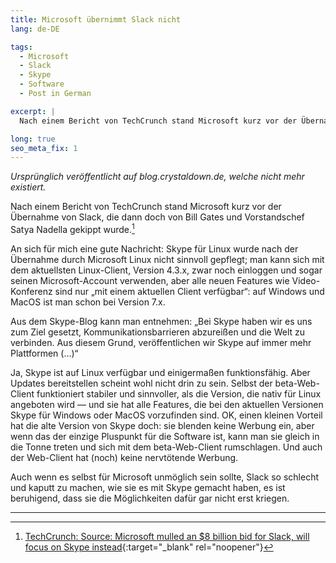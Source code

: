 ```yaml
---
title: Microsoft übernimmt Slack nicht
lang: de-DE

tags:
  - Microsoft
  - Slack
  - Skype
  - Software
  - Post in German

excerpt: | 
  Nach einem Bericht von TechCrunch stand Microsoft kurz vor der Übernahme von Slack, die dann doch von Bill Gates und Vorstandschef Satya Nadella gekippt wurde.

long: true
seo_meta_fix: 1
---
```


*Ursprünglich veröffentlicht auf blog.crystaldown.de, welche nicht mehr existiert.*

Nach einem Bericht von TechCrunch stand Microsoft kurz vor der Übernahme von Slack, die dann doch von Bill Gates und Vorstandschef Satya Nadella gekippt wurde.[^1]

An sich für mich eine gute Nachricht: Skype für Linux wurde nach der Übernahme durch Microsoft Linux nicht sinnvoll gepflegt; man kann sich mit dem aktuellsten Linux-Client, Version 4.3.x, zwar noch einloggen und sogar seinen Microsoft-Account verwenden, aber alle neuen Features wie Video-Konferenz sind nur „mit einem aktuellen Client verfügbar“: auf Windows und MacOS ist man schon bei Version 7.x.

Aus dem Skype-Blog kann man entnehmen: „Bei Skype haben wir es uns zum Ziel gesetzt, Kommunikationsbarrieren abzureißen und die Welt zu verbinden.
Aus diesem Grund, veröffentlichen wir Skype auf immer mehr Plattformen (…)“

Ja, Skype ist auf Linux verfügbar und einigermaßen funktionsfähig.
Aber Updates bereitstellen scheint wohl nicht drin zu sein.
Selbst der beta-Web-Client funktioniert stabiler und sinnvoller, als die Version, die nativ für Linux angeboten wird — und sie hat alle Features, die bei den aktuellen Versionen Skype für Windows oder MacOS vorzufinden sind.
OK, einen kleinen Vorteil hat die alte Version von Skype doch: sie blenden keine Werbung ein, aber wenn das der einzige Pluspunkt für die Software ist, kann man sie gleich in die Tonne treten und sich mit dem beta-Web-Client rumschlagen.
Und auch der Web-Client hat (noch) keine nervtötende Werbung.

Auch wenn es selbst für Microsoft unmöglich sein sollte, Slack so schlecht und kaputt zu machen, wie sie es mit Skype gemacht haben, es ist beruhigend, dass sie die Möglichkeiten dafür gar nicht erst kriegen.

---

[^1]: [TechCrunch: Source: Microsoft mulled an $8 billion bid for Slack, will focus on Skype instead](https://techcrunch.com/2016/03/04/source-microsoft-mulled-an-8-billion-bid-for-slack-will-focus-on-skype-instead/){:target="_blank" rel="noopener"}<!--_-->

[^2]: [Skype-Blog: Die Skype-Updates im Januar](https://blogs.skype.com/2016/01/31/die-skype-updates-im-januar/){:target="_blank" rel="noopener"}<!--_-->
